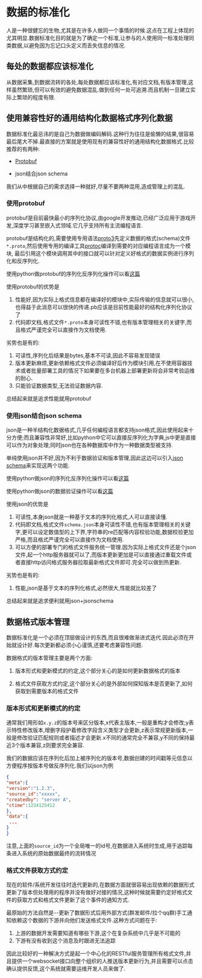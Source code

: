 # 数据的标准化

人是一种很健忘的生物,尤其是在许多人做同一个事情的时候.这点在工程上体现的尤其明显.数据标准化目的就是为了确定一个标准,让参与的人使用同一标准处理同类数据,以避免因为忘记口头定义而丢失信息的情况.

## 每处的数据都应该标准化

从数据采集,到数据流转的各处,每处数据都应该标准化,有对应文档,有版本管理,这样虽然繁琐,但可以有效的避免数据混乱.做到任何一处可追溯.而且机制一旦建立实际上繁琐的程度有限.

## 使用兼容性好的通用结构化数据格式序列化数据

数据标准化最忌讳的是自己为数据做编码解码.这种行为往往是偷懒的结果,很容易最后尾大不掉.最直接的方案就是使用现有的兼容性好的通用结构化数据格式.比较推荐的有两种:

+ [Protobuf](#/数据管理篇/工具介绍/Protobuf)

+ json结合json schema

我们从中根据自己的需求选择一种就好,尽量不要两种混用,造成管理上的混乱.

### 使用protobuf

protobuf是目前最快最小的序列化协议,由google开发推动,已经广泛应用于游戏开发,深度学习甚至嵌入式领域.它几乎支持所有主流编程语言.

protobuf是结构化的,需要使用专用语法[proto3](https://developers.google.com/protocol-buffers/docs/proto3)先定义数据的格式(schema)文件`*.proto`,然后使用专用的编译工具[protoc](https://developers.google.com/protocol-buffers/docs/downloads)编译到需要的对应编程语言成为一个模块,
最后引用这个模块调用其中的接口就可以针对定义好格式的数据实例进行序列化和反序列化.

使用python做protobuf的序列化反序列化操作可以看[这篇](http://blog.hszofficial.site/TutorialForPython/%E8%AF%AD%E6%B3%95%E7%AF%87/%E6%96%87%E6%9C%AC%E4%B8%8E%E5%AD%97%E8%8A%82%E5%BA%8F/%E5%BA%8F%E5%88%97%E5%8C%96.html#protobuf)

使用protobuf的优势是
1. 性能好,因为实际上格式信息都在编译好的模块中,实际传输的信息就可以很小,也得益于此消息可以很快的传递.pb应该是目前性能最好的结构化序列化协议了
2. 代码即文档,格式文件`*.proto`本身可读性不错,也有版本管理相关的关键字,而且格式严谨完全可以直接作为文档使用.

劣势也是有的:

1. 可读性,序列化后结果是bytes,基本不可读,因此不容易发现错误
2. 版本更新麻烦,更新依赖格式文件必须编译好后作为模块引用,在不使用容器技术或者批量部署工具的情况下如果要在多台机器上部署更新将会非常考验运维的耐心.
3. 只能验证数据类型,无法验证数据内容.

总结起来就是追求性能就用protobuf

### 使用json结合json schema

json是一种半结构化数据格式,几乎任何编程语言都支持json格式,因此使用起来十分方便;而且兼容性非常好,比如python中它可以直接反序列化为字典,js中更是直接可以作为对象处理;同时json也在各种数据库中作为一种数据类型被支持.

单纯使用json并不好,因为不利于数据验证和版本管理,因此这边可以引入[json schema](http://json-schema.org/)来实现这两个功能.

使用python做json的序列化反序列化操作可以看[这篇](http://blog.hszofficial.site/TutorialForPython/%E8%AF%AD%E6%B3%95%E7%AF%87/%E6%96%87%E6%9C%AC%E4%B8%8E%E5%AD%97%E8%8A%82%E5%BA%8F/%E5%BA%8F%E5%88%97%E5%8C%96.html#json%E7%94%A8%E4%BA%8E%E6%B6%88%E6%81%AF%E4%BC%A0%E8%BE%93)

使用python做json的数据验证操作可以看[这篇](http://blog.hszofficial.site/TutorialForPython/%E5%9F%BA%E7%A1%80%E5%BA%94%E7%94%A8%E7%AF%87/%E7%BB%93%E6%9E%84%E6%95%B0%E6%8D%AE%E9%AA%8C%E8%AF%81.html)


使用json的优势是
1. 可读性,本身json就是一种基于文本的序列化格式,人可以直接读懂.
2. 代码即文档,格式文件`schema.json`本身可读性不错,也有版本管理相关的关键字,更可以设定数值型的上下界,字符串的re匹配等内容校验功能,数据校验更加严格,而且格式严谨完全可以直接作为文档使用.
3. 可以方便的部署专门的格式文件服务统一管理.因为实际上格式文件还是个json文件,起一个http服务器就可以了,而版本更新更加是可以直接通过重载文件或者直接http访问格式服务器拉取最新格式文件即可.完全可以做到热更新.


劣势也是有的:

1. 性能,json是基于文本的序列化格式,必然很大,性能就比较差了

总结起来就是追求便利就用json+jsonschema



## 数据格式版本管理

数据标准化是一个必须在顶层做设计的东西,而且很难做渐进式迭代.因此必须在开始就设计好.每次更新都必须小心谨慎,还要考虑兼容性问题.

数据格式的版本管理主要是两个方面:

1. 版本形式和更新模式的约定,这个部分关心的是如何更新数据格式的版本

2. 格式文件获取方式约定,这个部分关心的是外部如何探知版本是否更新了,如何获取到需要版本的格式文件


### 版本形式和更新模式的约定

通常我们用形如`x.y.z`的版本号来区分版本,x代表主版本,一般是重构才会修改;y表示特性修改版本,增删字段护着修改字段含义类型才会更新,z表示常规更新版本,一般是修改验证匹配规则或者描述才会更新.x不同的通常完全不兼容,y不同的保持最近3个版本兼容,z则要求完全兼容.

我们的数据应该在序列化后加上被序列化的版本号,数据创建的时间戳等元信息以方便程序按版本号做反序列化.我们以json为例

```json
{
"meta":{
"version":"1.2.3",
"source_id":"xxxxx",
"createdby": "server A",
"ctime":1234125412
},
"data":{
 ...
}
}
```

注意,上面的`source_id`为一个全局唯一的id号,在数据进入系统时生成,用于追踪每条进入系统的原始数据最终的流转情况

### 格式文件获取方式约定

现在的软件/系统开发往往时迭代更新的,在数据方面就很容易出现依赖的数据形式更新了版本但处理用的程序并没有做好对接的情况,这种时候就需要约定好格式文件的获取方式和格式文件更新了这个事件的通知方式.

最原始的方法自然是--更新了数据形式后用外部方式(群发邮件/拉个qq群)手工通知依赖这个数据的下游并向他们发送格式文件.这种方式问题在于:

1. 上游的数据开发需要知道有哪些下游,这个在复杂系统中几乎是不可能的
2. 下游有没有收到这个消息及时跟进无法追踪

因此比较好的一种解决方式是起一个中心化的RESTful服务管理所有格式文件,并且提供一个websocket接口向整个组织的人推送版本更新行为,并且需要可以点击确认提供反馈,这个系统就需要运维开发人员来做了.


